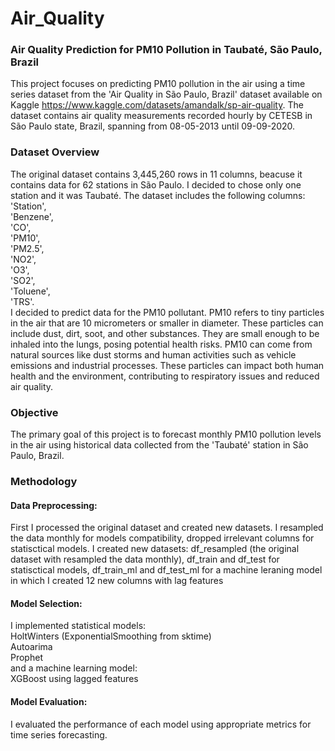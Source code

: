 # Air_Quality
### Air Quality Prediction for PM10 Pollution in Taubaté, São Paulo, Brazil
This project focuses on predicting PM10 pollution in the air using a time series dataset from the 'Air Quality in São Paulo, Brazil' dataset available on Kaggle https://www.kaggle.com/datasets/amandalk/sp-air-quality. The dataset contains air quality measurements recorded hourly by CETESB in São Paulo state, Brazil, spanning from 08-05-2013 until 09-09-2020.
### Dataset Overview
The original dataset contains 3,445,260 rows in 11 columns, beacuse it contains data for 62 stations in São Paulo. I decided to chose only one station and it was Taubaté.
The dataset includes the following columns:<br>
'Station',<br>
'Benzene',<br>
'CO',<br>
'PM10',<br>
'PM2.5',<br>
'NO2',<br>
'O3',<br>
'SO2',<br>
'Toluene',<br>
'TRS'.<br>
 I decided to predict data for the PM10 pollutant. PM10 refers to tiny particles in the air that are 10 micrometers or smaller in diameter. These particles can include dust, dirt, soot, and other substances. They are small enough to be inhaled into the lungs, posing potential health risks. PM10 can come from natural sources like dust storms and human activities such as vehicle emissions and industrial processes. These particles can impact both human health and the environment, contributing to respiratory issues and reduced air quality.
### Objective
The primary goal of this project is to forecast monthly PM10 pollution levels in the air using historical data collected from the 'Taubaté' station in São Paulo, Brazil.
### Methodology
#### Data Preprocessing: 
First I processed the original dataset and created new datasets. I resampled the data monthly for models compatibility, dropped irrelevant columns for statisctical models. I created new datasets: df_resampled (the original dataset with resampled the data monthly), df_train and df_test for statisctical models, df_train_ml and df_test_ml for a machine leraning model in which I created 12 new columns with lag features <br>
#### Model Selection:<br>
I implemented statistical models:<br>
HoltWinters (ExponentialSmoothing from sktime)<br>
Autoarima<br>
Prophet<br>
and a machine learning model:<br>
XGBoost using lagged features<br>
#### Model Evaluation: 
I evaluated the performance of each model using appropriate metrics for time series forecasting.
